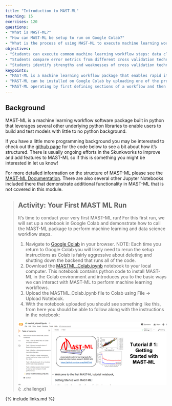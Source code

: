 ```yaml
---
title: "Introduction to MAST-ML"
teaching: 15
exercises: 120
questions:
- "What is MAST-ML?"
- "How can MAST-ML be setup to run on Google Colab?"
- "What is the process of using MAST-ML to execute machine learning workflows?"
objectives:
- "Students can execute common machine learning workflow steps: data cleaning, feature generation, feature engineering, model assessment through cross validation, model optimization, and model predictions."  
- "Students compare error metrics from different cross validation techniques"
- "Students identify strengths and weaknesses of cross validation techniques"
keypoints:
- "MAST-ML is a machine learning workflow package that enables rapid iteration of model building and analysis"
- "MAST-ML can be installed on Google Colab by uploading one of the provided jupyter notebooks and running the included installation code"
- "MAST-ML operating by first defining sections of a workflow and then calling an *evaluate* function to execute that step of the workflow. These sections can then be linked together to create an entire workflow."
---
```


## Background

MAST-ML is a machine learning workflow software package built in python that leverages several other underlying python libraries to enable users to build and test models with little to no python background.  

If you have a little more programming background you may be interested to check out the [github page](https://github.com/uw-cmg/MAST-ML) for the code below to see a bit about how it’s structured. There is usually ongoing efforts in the Skunkworks to improve and add features to MAST-ML so if this is something you might be interested in let us know!  
  
For more detailed information on the structure of MAST-ML please see the [MAST-ML Documentation](https://mastmldocs.readthedocs.io/en/latest/).
There are also several other Jupyter Notebooks included there that demonstrate additional functionality in MAST-ML that is not covered in this module.  

> ## Activity: Your First MAST ML Run  
>
>It’s time to conduct your very first MAST-ML run! For this first run, we will set up a notebook in Google Colab and demonstrate how to call the MAST-ML package to perform machine learning and data science workflow steps.
>  
>1. Navigate to [Google Colab](https://colab.research.google.com/) in your browser. NOTE: Each time you return to Google Colab you will likely need to rerun the setup instructions as Colab is fairly aggressive about deleting and shutting down the backend that runs all of the code.  
>2. Download the [MASTML_Colab.ipynb](https://drive.google.com/file/d/1Bi4WDCUR_kX5TgZvUwyCTmcjyaTEAkvB/view?usp=sharing) notebook to your local computer. This notebook contains python code to install MAST-ML in the Colab environment and introduces you to the basic ways we can interact with MAST-ML to perform machine learning workflows.  
>3. Upload the MASTML_Colab.ipynb file to Colab using File -> Upload Notebook.  
>4. With the notebook uploaded you should see something like this, from here you should be able to follow along with the instructions in the notebook:  
>  
> ![Introduction to MAST-ML Notebook](../fig/intro_mastml_sample.png)
{: .challenge}

{% include links.md %}

